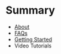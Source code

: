 # Summary

* [About](README.md)
* [FAQs](faqs.md)
* [Getting Started](getting_started.md)
* Video Tutorials

